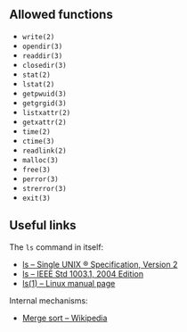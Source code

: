 ## Allowed functions

- `write(2)`
- `opendir(3)`
- `readdir(3)`
- `closedir(3)`
- `stat(2)`
- `lstat(2)`
- `getpwuid(3)`
- `getgrgid(3)`
- `listxattr(2)`
- `getxattr(2)`
- `time(2)`
- `ctime(3)`
- `readlink(2)`
- `malloc(3)`
- `free(3)`
- `perror(3)`
- `strerror(3)`
- `exit(3)`

## Useful links

The `ls` command in itself:
- [ls &ndash; Single UNIX ® Specification, Version 2](https://pubs.opengroup.org/onlinepubs/009695399/utilities/ls.html)
- [ls &ndash; IEEE Std 1003.1, 2004 Edition](https://pubs.opengroup.org/onlinepubs/009695399/utilities/ls.html)
- [ls(1) &ndash; Linux manual page](https://man7.org/linux/man-pages/man1/ls.1.html)

Internal mechanisms:
- [Merge sort &ndash; Wikipedia](https://en.wikipedia.org/wiki/Merge_sort)
